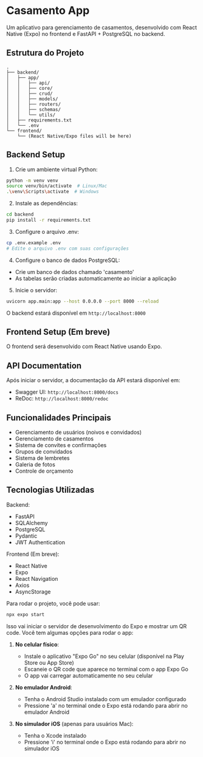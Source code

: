 # Casamento App

Um aplicativo para gerenciamento de casamentos, desenvolvido com React Native (Expo) no frontend e FastAPI + PostgreSQL no backend.

## Estrutura do Projeto

```
.
├── backend/
│   ├── app/
│   │   ├── api/
│   │   ├── core/
│   │   ├── crud/
│   │   ├── models/
│   │   ├── routers/
│   │   ├── schemas/
│   │   └── utils/
│   ├── requirements.txt
│   └── .env
└── frontend/
    └── (React Native/Expo files will be here)
```

## Backend Setup

1. Crie um ambiente virtual Python:
```bash
python -m venv venv
source venv/bin/activate  # Linux/Mac
.\venv\Scripts\activate  # Windows
```

2. Instale as dependências:
```bash
cd backend
pip install -r requirements.txt
```

3. Configure o arquivo .env:
```bash
cp .env.example .env
# Edite o arquivo .env com suas configurações
```

4. Configure o banco de dados PostgreSQL:
- Crie um banco de dados chamado 'casamento'
- As tabelas serão criadas automaticamente ao iniciar a aplicação

5. Inicie o servidor:
```bash
uvicorn app.main:app --host 0.0.0.0 --port 8000 --reload
```

O backend estará disponível em `http://localhost:8000`

## Frontend Setup (Em breve)

O frontend será desenvolvido com React Native usando Expo.

## API Documentation

Após iniciar o servidor, a documentação da API estará disponível em:
- Swagger UI: `http://localhost:8000/docs`
- ReDoc: `http://localhost:8000/redoc`

## Funcionalidades Principais

- Gerenciamento de usuários (noivos e convidados)
- Gerenciamento de casamentos
- Sistema de convites e confirmações
- Grupos de convidados
- Sistema de lembretes
- Galeria de fotos
- Controle de orçamento

## Tecnologias Utilizadas

Backend:
- FastAPI
- SQLAlchemy
- PostgreSQL
- Pydantic
- JWT Authentication

Frontend (Em breve):
- React Native
- Expo
- React Navigation
- Axios
- AsyncStorage 

Para rodar o projeto, você pode usar:

```bash
npx expo start
```

Isso vai iniciar o servidor de desenvolvimento do Expo e mostrar um QR code. Você tem algumas opções para rodar o app:

1. **No celular físico**:
   - Instale o aplicativo "Expo Go" no seu celular (disponível na Play Store ou App Store)
   - Escaneie o QR code que aparece no terminal com o app Expo Go
   - O app vai carregar automaticamente no seu celular

2. **No emulador Android**:
   - Tenha o Android Studio instalado com um emulador configurado
   - Pressione 'a' no terminal onde o Expo está rodando para abrir no emulador Android

3. **No simulador iOS** (apenas para usuários Mac):
   - Tenha o Xcode instalado
   - Pressione 'i' no terminal onde o Expo está rodando para abrir no simulador iOS 